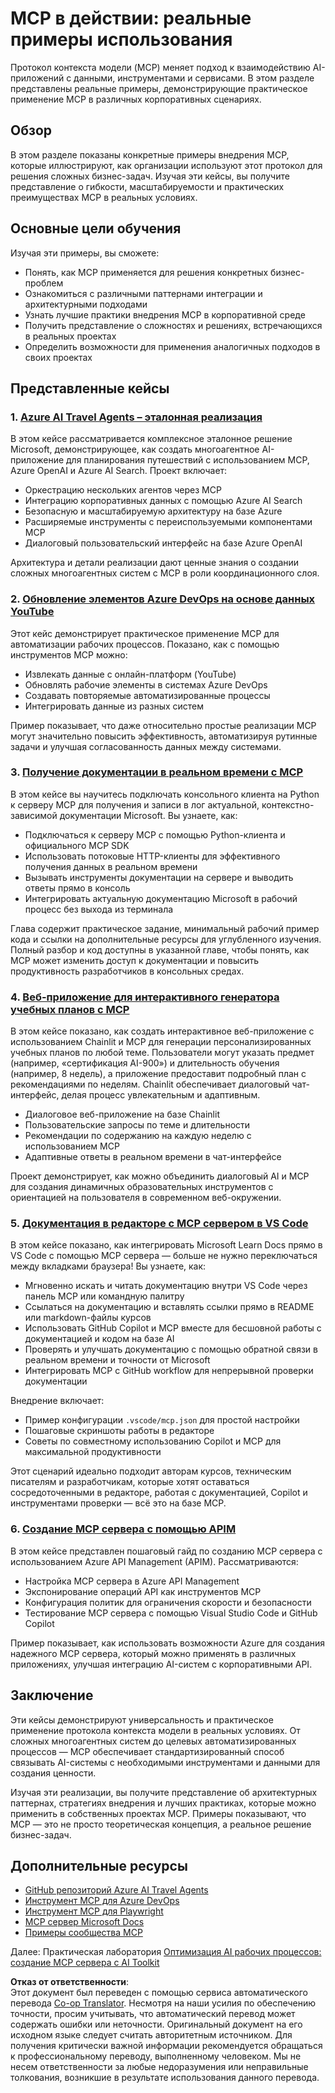 <!--
CO_OP_TRANSLATOR_METADATA:
{
  "original_hash": "873741da08dd6537858d5e14c3a386e1",
  "translation_date": "2025-07-04T15:32:21+00:00",
  "source_file": "09-CaseStudy/README.md",
  "language_code": "ru"
}
-->
# MCP в действии: реальные примеры использования

Протокол контекста модели (MCP) меняет подход к взаимодействию AI-приложений с данными, инструментами и сервисами. В этом разделе представлены реальные примеры, демонстрирующие практическое применение MCP в различных корпоративных сценариях.

## Обзор

В этом разделе показаны конкретные примеры внедрения MCP, которые иллюстрируют, как организации используют этот протокол для решения сложных бизнес-задач. Изучая эти кейсы, вы получите представление о гибкости, масштабируемости и практических преимуществах MCP в реальных условиях.

## Основные цели обучения

Изучая эти примеры, вы сможете:

- Понять, как MCP применяется для решения конкретных бизнес-проблем
- Ознакомиться с различными паттернами интеграции и архитектурными подходами
- Узнать лучшие практики внедрения MCP в корпоративной среде
- Получить представление о сложностях и решениях, встречающихся в реальных проектах
- Определить возможности для применения аналогичных подходов в своих проектах

## Представленные кейсы

### 1. [Azure AI Travel Agents – эталонная реализация](./travelagentsample.md)

В этом кейсе рассматривается комплексное эталонное решение Microsoft, демонстрирующее, как создать многоагентное AI-приложение для планирования путешествий с использованием MCP, Azure OpenAI и Azure AI Search. Проект включает:

- Оркестрацию нескольких агентов через MCP
- Интеграцию корпоративных данных с помощью Azure AI Search
- Безопасную и масштабируемую архитектуру на базе Azure
- Расширяемые инструменты с переиспользуемыми компонентами MCP
- Диалоговый пользовательский интерфейс на базе Azure OpenAI

Архитектура и детали реализации дают ценные знания о создании сложных многоагентных систем с MCP в роли координационного слоя.

### 2. [Обновление элементов Azure DevOps на основе данных YouTube](./UpdateADOItemsFromYT.md)

Этот кейс демонстрирует практическое применение MCP для автоматизации рабочих процессов. Показано, как с помощью инструментов MCP можно:

- Извлекать данные с онлайн-платформ (YouTube)
- Обновлять рабочие элементы в системах Azure DevOps
- Создавать повторяемые автоматизированные процессы
- Интегрировать данные из разных систем

Пример показывает, что даже относительно простые реализации MCP могут значительно повысить эффективность, автоматизируя рутинные задачи и улучшая согласованность данных между системами.

### 3. [Получение документации в реальном времени с MCP](./docs-mcp/README.md)

В этом кейсе вы научитесь подключать консольного клиента на Python к серверу MCP для получения и записи в лог актуальной, контекстно-зависимой документации Microsoft. Вы узнаете, как:

- Подключаться к серверу MCP с помощью Python-клиента и официального MCP SDK
- Использовать потоковые HTTP-клиенты для эффективного получения данных в реальном времени
- Вызывать инструменты документации на сервере и выводить ответы прямо в консоль
- Интегрировать актуальную документацию Microsoft в рабочий процесс без выхода из терминала

Глава содержит практическое задание, минимальный рабочий пример кода и ссылки на дополнительные ресурсы для углубленного изучения. Полный разбор и код доступны в указанной главе, чтобы понять, как MCP может изменить доступ к документации и повысить продуктивность разработчиков в консольных средах.

### 4. [Веб-приложение для интерактивного генератора учебных планов с MCP](./docs-mcp/README.md)

В этом кейсе показано, как создать интерактивное веб-приложение с использованием Chainlit и MCP для генерации персонализированных учебных планов по любой теме. Пользователи могут указать предмет (например, «сертификация AI-900») и длительность обучения (например, 8 недель), а приложение предоставит подробный план с рекомендациями по неделям. Chainlit обеспечивает диалоговый чат-интерфейс, делая процесс увлекательным и адаптивным.

- Диалоговое веб-приложение на базе Chainlit
- Пользовательские запросы по теме и длительности
- Рекомендации по содержанию на каждую неделю с использованием MCP
- Адаптивные ответы в реальном времени в чат-интерфейсе

Проект демонстрирует, как можно объединить диалоговый AI и MCP для создания динамичных образовательных инструментов с ориентацией на пользователя в современном веб-окружении.

### 5. [Документация в редакторе с MCP сервером в VS Code](./docs-mcp/README.md)

В этом кейсе показано, как интегрировать Microsoft Learn Docs прямо в VS Code с помощью MCP сервера — больше не нужно переключаться между вкладками браузера! Вы узнаете, как:

- Мгновенно искать и читать документацию внутри VS Code через панель MCP или командную палитру
- Ссылаться на документацию и вставлять ссылки прямо в README или markdown-файлы курсов
- Использовать GitHub Copilot и MCP вместе для бесшовной работы с документацией и кодом на базе AI
- Проверять и улучшать документацию с помощью обратной связи в реальном времени и точности от Microsoft
- Интегрировать MCP с GitHub workflow для непрерывной проверки документации

Внедрение включает:
- Пример конфигурации `.vscode/mcp.json` для простой настройки
- Пошаговые скриншоты работы в редакторе
- Советы по совместному использованию Copilot и MCP для максимальной продуктивности

Этот сценарий идеально подходит авторам курсов, техническим писателям и разработчикам, которые хотят оставаться сосредоточенными в редакторе, работая с документацией, Copilot и инструментами проверки — всё это на базе MCP.

### 6. [Создание MCP сервера с помощью APIM](./apimsample.md)

В этом кейсе представлен пошаговый гайд по созданию MCP сервера с использованием Azure API Management (APIM). Рассматриваются:

- Настройка MCP сервера в Azure API Management
- Экспонирование операций API как инструментов MCP
- Конфигурация политик для ограничения скорости и безопасности
- Тестирование MCP сервера с помощью Visual Studio Code и GitHub Copilot

Пример показывает, как использовать возможности Azure для создания надежного MCP сервера, который можно применять в различных приложениях, улучшая интеграцию AI-систем с корпоративными API.

## Заключение

Эти кейсы демонстрируют универсальность и практическое применение протокола контекста модели в реальных условиях. От сложных многоагентных систем до целевых автоматизированных процессов — MCP обеспечивает стандартизированный способ связывать AI-системы с необходимыми инструментами и данными для создания ценности.

Изучая эти реализации, вы получите представление об архитектурных паттернах, стратегиях внедрения и лучших практиках, которые можно применить в собственных проектах MCP. Примеры показывают, что MCP — это не просто теоретическая концепция, а реальное решение бизнес-задач.

## Дополнительные ресурсы

- [GitHub репозиторий Azure AI Travel Agents](https://github.com/Azure-Samples/azure-ai-travel-agents)
- [Инструмент MCP для Azure DevOps](https://github.com/microsoft/azure-devops-mcp)
- [Инструмент MCP для Playwright](https://github.com/microsoft/playwright-mcp)
- [MCP сервер Microsoft Docs](https://github.com/MicrosoftDocs/mcp)
- [Примеры сообщества MCP](https://github.com/microsoft/mcp)

Далее: Практическая лаборатория [Оптимизация AI рабочих процессов: создание MCP сервера с AI Toolkit](../10-StreamliningAIWorkflowsBuildingAnMCPServerWithAIToolkit/README.md)

**Отказ от ответственности**:  
Этот документ был переведен с помощью сервиса автоматического перевода [Co-op Translator](https://github.com/Azure/co-op-translator). Несмотря на наши усилия по обеспечению точности, просим учитывать, что автоматический перевод может содержать ошибки или неточности. Оригинальный документ на его исходном языке следует считать авторитетным источником. Для получения критически важной информации рекомендуется обращаться к профессиональному переводу, выполненному человеком. Мы не несем ответственности за любые недоразумения или неправильные толкования, возникшие в результате использования данного перевода.
